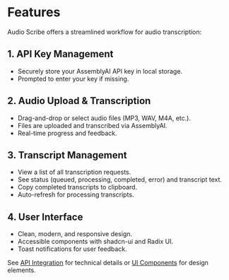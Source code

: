 # Features

Audio Scribe offers a streamlined workflow for audio transcription:

## 1. API Key Management

- Securely store your AssemblyAI API key in local storage.
- Prompted to enter your key if missing.

## 2. Audio Upload & Transcription

- Drag-and-drop or select audio files (MP3, WAV, M4A, etc.).
- Files are uploaded and transcribed via AssemblyAI.
- Real-time progress and feedback.

## 3. Transcript Management

- View a list of all transcription requests.
- See status (queued, processing, completed, error) and transcript text.
- Copy completed transcripts to clipboard.
- Auto-refresh for processing transcripts.

## 4. User Interface

- Clean, modern, and responsive design.
- Accessible components with shadcn-ui and Radix UI.
- Toast notifications for user feedback.

See [API Integration](./api-integration.md) for technical details or [UI Components](./ui-components.md) for design elements.
